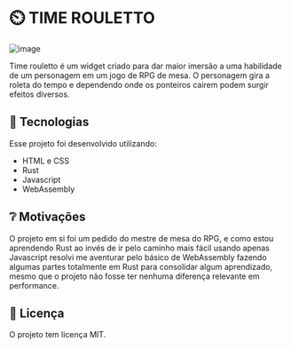 # ⏲️  TIME ROULETTO

![image](https://github.com/user-attachments/assets/3b28deaa-55c2-41eb-b5f0-fb464bde4a9b)


Time rouletto é um widget criado para dar maior imersão a uma habilidade de um personagem em um jogo de RPG de mesa. O personagem gira a roleta do tempo e dependendo onde os ponteiros cairem podem surgir efeitos diversos.

## 💾 Tecnologias

Esse projeto foi desenvolvido utilizando:

- HTML e CSS
- Rust
- Javascript
- WebAssembly

## ❔ Motivações

O projeto em si foi um pedido do mestre de mesa do RPG, e como estou aprendendo Rust ao invés de ir pelo caminho mais fácil usando apenas Javascript resolvi me aventurar pelo básico de WebAssembly fazendo algumas partes totalmente em Rust para consolidar algum aprendizado, mesmo que o projeto não fosse ter nenhuma diferença relevante em performance.


## :memo: Licença

O projeto tem licença MIT.

